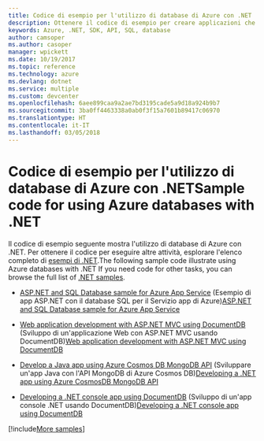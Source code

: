 ```yaml
---
title: Codice di esempio per l'utilizzo di database di Azure con .NET
description: Ottenere il codice di esempio per creare applicazioni che usano database di Azure con .NET
keywords: Azure, .NET, SDK, API, SQL, database
author: camsoper
ms.author: casoper
manager: wpickett
ms.date: 10/19/2017
ms.topic: reference
ms.technology: azure
ms.devlang: dotnet
ms.service: multiple
ms.custom: devcenter
ms.openlocfilehash: 6aee899caa9a2ae7bd3195cade5a9d18a924b9b7
ms.sourcegitcommit: 3ba0ff4463338a0ab0f3f15a7601b89417c06970
ms.translationtype: HT
ms.contentlocale: it-IT
ms.lasthandoff: 03/05/2018
---
```

# <a name="sample-code-for-using-azure-databases-with-net"></a><span data-ttu-id="7eb56-104">Codice di esempio per l'utilizzo di database di Azure con .NET</span><span class="sxs-lookup"><span data-stu-id="7eb56-104">Sample code for using Azure databases with .NET</span></span>

<span data-ttu-id="7eb56-105">Il codice di esempio seguente mostra l'utilizzo di database di Azure con .NET. Per ottenere il codice per eseguire altre attività, esplorare l'elenco completo di [esempi di .NET](https://azure.microsoft.com/resources/samples/?term=dotnet).</span><span class="sxs-lookup"><span data-stu-id="7eb56-105">The following sample code illustrate using Azure databases with .NET If you need code for other tasks, you can browse the full list of [.NET samples](https://azure.microsoft.com/resources/samples/?term=dotnet).</span></span>

- <span data-ttu-id="7eb56-106">[ASP.NET and SQL Database sample for Azure App Service](https://azure.microsoft.com/resources/samples/dotnet-sqldb-tutorial/) (Esempio di app ASP.NET con il database SQL per il Servizio app di Azure)</span><span class="sxs-lookup"><span data-stu-id="7eb56-106">[ASP.NET and SQL Database sample for Azure App Service](https://azure.microsoft.com/resources/samples/dotnet-sqldb-tutorial/)</span></span>

- <span data-ttu-id="7eb56-107">[Web application development with ASP.NET MVC using DocumentDB](https://azure.microsoft.com/resources/samples/documentdb-dotnet-todo-app/) (Sviluppo di un'applicazione Web con ASP.NET MVC usando DocumentDB)</span><span class="sxs-lookup"><span data-stu-id="7eb56-107">[Web application development with ASP.NET MVC using DocumentDB](https://azure.microsoft.com/resources/samples/documentdb-dotnet-todo-app/)</span></span>

- <span data-ttu-id="7eb56-108">[Develop a Java app using Azure Cosmos DB MongoDB API](https://azure.microsoft.com/resources/samples/azure-cosmos-db-mongodb-dotnet-getting-started/) (Sviluppare un'app Java con l'API MongoDB di Azure Cosmos DB)</span><span class="sxs-lookup"><span data-stu-id="7eb56-108">[Developing a .NET app using Azure CosmosDB MongoDB API](https://azure.microsoft.com/resources/samples/azure-cosmos-db-mongodb-dotnet-getting-started/)</span></span>

- <span data-ttu-id="7eb56-109">[Developing a .NET console app using DocumentDB](https://azure.microsoft.com/resources/samples/documentdb-dotnet-getting-started/) (Sviluppo di un'app console .NET usando DocumentDB)</span><span class="sxs-lookup"><span data-stu-id="7eb56-109">[Developing a .NET console app using DocumentDB](https://azure.microsoft.com/resources/samples/documentdb-dotnet-getting-started/)</span></span>

[!include[More samples](includes/more-samples.md)]
